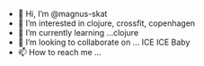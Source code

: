 - 👋 Hi, I’m @magnus-skat
- 👀 I’m interested in clojure, crossfit, copenhagen
- 🌱 I’m currently learning ...clojure
- 💞️ I’m looking to collaborate on ... ICE ICE Baby
- 📫 How to reach me ... 


<!---
magnus-skat/magnus-skat is a ✨ special ✨ repository because its `README.md` (this file) appears on your GitHub profile.
You can click the Preview link to take a look at your changes.
--->
